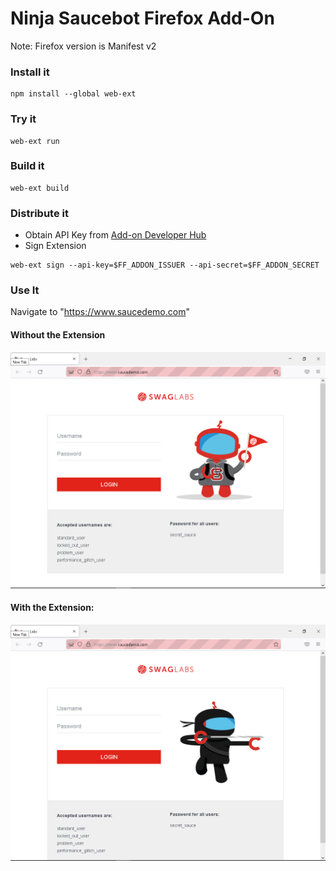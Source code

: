 # Ninja Saucebot Firefox Add-On

Note: Firefox version is Manifest v2

### Install it

```shell
npm install --global web-ext
```

### Try it

```shell
web-ext run 
```

### Build it

```shell
web-ext build
```

### Distribute it

* Obtain API Key from [Add-on Developer Hub](https://addons.mozilla.org/en-US/developers/addon/api/key/)
* Sign Extension
```shell
web-ext sign --api-key=$FF_ADDON_ISSUER --api-secret=$FF_ADDON_SECRET
```

### Use It

Navigate to "https://www.saucedemo.com"

#### Without the Extension

![original screenshot](../resources/firefox/saucedemo-original.png)

#### With the Extension:

![ninja screenshot](../resources/firefox/saucedemo-ninja.png)
